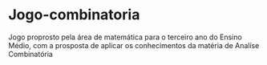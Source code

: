 # Jogo-combinatoria
Jogo proprosto pela área de matemática para o terceiro ano do Ensino Médio, com a prosposta de aplicar os conhecimentos da matéria de Analíse Combinatória
